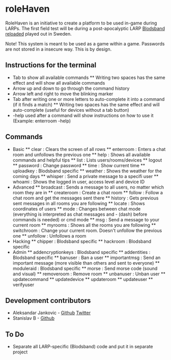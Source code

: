 # roleHaven

RoleHaven is an initiative to create a platform to be used in-game during LARPs. The first field test will be during 
a post-apocalyptic LARP [Blodsband reloaded](http://bbreloaded.se/ooc) played out in Sweden.

Note! This system is meant to be used as a game within a game. Passwords are not stored in a insecure way. This is by design. 

## Instructions for the terminal
* Tab to show all available commands
** Writing two spaces has the same effect and will show all available commands
* Arrow up and down to go through the command history
* Arrow left and right to move the blinking marker
* Tab after writing one or more letters to auto-complete it into a command (if it finds a match)
** Writing two spaces has the same effect and will auto-complete (useful for devices without a tab button)
* -help used after a command will show instructions on how to use it (Example: enterroom -help)

## Commands
* Basic
** clear : Clears the screen of all rows
** enterroom : Enters a chat room and unfollows the previous one
** help : Shows all available commands and helpful tips
** list : Lists users/rooms/devices
** logout
** password : Change password
** time : Show current time
** uploadkey : Blodsband specific
** weather : Shows the weather for the coming days
** whisper : Send a private message to a specifi user
** whoami : Shows the logged in user, access level and device ID
* Advanced
** broadcast : Sends a message to all users, no matter which room they are in
** createroom : Create a chat room
** follow : Follow a chat room and get the messages sent there
** history : Gets previous sent messages in all rooms you are following
** locate : Shows coordinates of users
** mode : Changes between chat mode (everything is interpreted as chat messages and - (dash) before commands is 
needed) or cmd mode
** msg : Send a message to your current room
** myrooms : Shows all the rooms you are following
** switchroom : Change your current room. Doesn't unfollow the previous one
** unfollow : Unfollows a room
* Hacking
** chipper : Blodsband specific
** hackroom : Blodsband specific
* Admin
** addencryptionkeys : Blodsband specific
** addentities : Blodsband specific
** banuser : Ban a user
** importantmsg : Send an important message (more visible than others and sent to everyone)
** moduleraid : Blodsband specific
** morse : Send morse code (sound and visual)
** removeroom : Remove room
** unbanuser : Unban user
** updatecommand
** updatedevice
** updateroom
** updateuser
** verifyuser

## Development contributors
* Aleksandar Jankovic - [Github](https://github.com/yxeri) [Twitter](https://twitter.com/yxeri)
* Stanislav B - [Github](https://github.com/stanislavb)

## To Do
* Separate all LARP-specific (Blodsband) code and put it in separate project